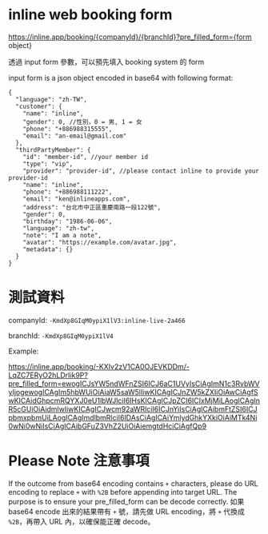 # inline web booking form

https://inline.app/booking/{companyId}/{branchId}?pre_filled_form={form object}

透過 input form 參數，可以預先填入 booking system 的 form

input form is a json object encoded in base64 with following format:


    {
      "language": "zh-TW",
      "customer": {
        "name": "inline",
        "gender": 0, //性別，0 = 男, 1 = 女
        "phone": "+886988315555",
        "email": "an-email@gmail.com"
      },
      "thirdPartyMember": {
        "id": "member-id", //your member id
        "type": "vip",
        "provider": "provider-id", //please contact inline to provide your provider-id
        "name": "inline",
        "phone": "+886988111222",
        "email": "ken@inlineapps.com",
        "address": "台北市中正區重慶南路一段122號",
        "gender": 0,
        "birthday": "1986-06-06",
        "language": "zh-tw",
        "note": "I am a note",
        "avatar": "https://example.com/avatar.jpg",
        "metadata": {}
      }
    }

# 測試資料

companyId: `-KmdXp8GIqM0ypiX1lV3:inline-live-2a466`

branchId: `-KmdXp8GIqM0ypiX1lV4`

Example:

https://inline.app/booking/-KXIv2zV1CA0OJEVKDDm/-LqZC7ERyO2hLDrIik9P?pre_filled_form=ewogICJsYW5ndWFnZSI6ICJ6aC1UVyIsCiAgImN1c3RvbWVyIjogewogICAgIm5hbWUiOiAiaW5saW5lIiwKICAgICJnZW5kZXIiOiAwCiAgfSwKICAidGhpcmRQYXJ0eU1lbWJlciI6IHsKICAgICJpZCI6ICIxMjMiLAogICAgInR5cGUiOiAidmlwIiwKICAgICJwcm92aWRlciI6ICJnYiIsCiAgICAibmFtZSI6ICJpbmxpbmUiLAogICAgImdlbmRlciI6IDAsCiAgICAiYmlydGhkYXkiOiAiMTk4Ni0wNi0wNiIsCiAgICAibGFuZ3VhZ2UiOiAiemgtdHciCiAgfQp9

# Please Note 注意事項

If the outcome from base64 encoding contains `+` characters, please do URL encoding to replace `+` with `%2B` before appending into target URL. The purpose is to ensure your pre_filled_form can be decode correctly. 
如果 base64 encode 出來的結果帶有 `+` 號，請先做 URL encoding，將 `+` 代換成 `%2B`，再帶入 URL 內，以確保能正確 decode。
